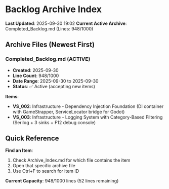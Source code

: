 # Backlog Archive Index

**Last Updated**: 2025-09-30 19:02
**Current Active Archive**: Completed_Backlog.md (Lines: 948/1000)

## Archive Files (Newest First)

### Completed_Backlog.md (ACTIVE)
- **Created**: 2025-09-30
- **Line Count**: 948/1000
- **Date Range**: 2025-09-30 to 2025-09-30
- **Status**: ✅ Active (accepting new items)

**Items**:
- **VS_002**: Infrastructure - Dependency Injection Foundation (DI container with GameStrapper, ServiceLocator bridge for Godot)
- **VS_003**: Infrastructure - Logging System with Category-Based Filtering (Serilog + 3 sinks + F12 debug console)

## Quick Reference

**Find an Item**:
1. Check Archive_Index.md for which file contains the item
2. Open that specific archive file
3. Use Ctrl+F to search for item ID

**Current Capacity**: 948/1000 lines (52 lines remaining)